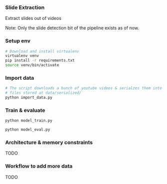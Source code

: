 ### Slide Extraction

Extract slides out of videos

Note: Only the slide detection bit of the pipeline exists as of now.

### Setup env

```sh
# Download and install virtualenv
virtualenv venv
pip install -r requirements.txt
source venv/bin/activate
```

### Import data

```sh
# The script downloads a bunch of youtube videos & serialzes them into bin
# files stored at data/serialized/
python import_data.py
```

### Train & evaluate

```sh
python model_train.py
```
```sh
python model_eval.py
```

### Architecture & memory constraints

TODO


### Workflow to add more data

TODO
